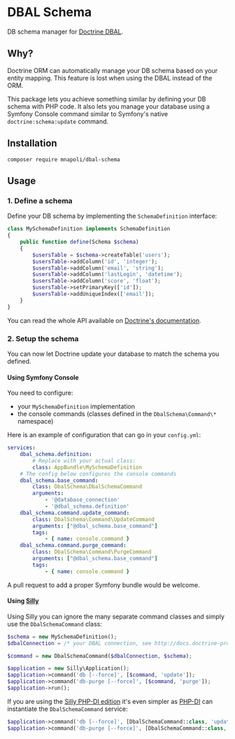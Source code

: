 # DBAL Schema

DB schema manager for [Doctrine DBAL](http://www.doctrine-project.org/projects/dbal.html).

## Why?

Doctrine ORM can automatically manage your DB schema based on your entity mapping. This feature is lost when using the DBAL instead of the ORM.

This package lets you achieve something similar by defining your DB schema with PHP code. It also lets you manage your database using a Symfony Console command similar to Symfony's native `doctrine:schema:update` command.

## Installation

```
composer require mnapoli/dbal-schema
```

## Usage

### 1. Define a schema

Define your DB schema by implementing the `SchemaDefinition` interface:

```php
class MySchemaDefinition implements SchemaDefinition
{
    public function define(Schema $schema)
    {
        $usersTable = $schema->createTable('users');
        $usersTable->addColumn('id', 'integer');
        $usersTable->addColumn('email', 'string');
        $usersTable->addColumn('lastLogin', 'datetime');
        $usersTable->addColumn('score', 'float');
        $usersTable->setPrimaryKey(['id']);
        $usersTable->addUniqueIndex(['email']);
    }
}
```

You can read the whole API available on [Doctrine's documentation](http://docs.doctrine-project.org/projects/doctrine-dbal/en/latest/reference/schema-representation.html).

### 2. Setup the schema

You can now let Doctrine update your database to match the schema you defined.

#### Using Symfony Console

You need to configure:

- your `MySchemaDefinition` implementation
- the console commands (classes defined in the `DbalSchema\Command\*` namespace)

Here is an example of configuration that can go in your `config.yml`:

```yaml
services:
    dbal_schema.definition:
        # Replace with your actual class:
        class: AppBundle\MySchemaDefinition
    # The config below configures the console commands
    dbal_schema.base_command:
        class: DbalSchema\DbalSchemaCommand
        arguments:
            - '@database_connection'
            - '@dbal_schema.definition'
    dbal_schema.command.update_command:
        class: DbalSchema\Command\UpdateCommand
        arguments: ["@dbal_schema.base_command"]
        tags:
            - { name: console.command }
    dbal_schema.command.purge_command:
        class: DbalSchema\Command\PurgeCommand
        arguments: ["@dbal_schema.base_command"]
        tags:
            - { name: console.command }
```

A pull request to add a proper Symfony bundle would be welcome.

#### Using [Silly](https://github.com/mnapoli/silly)

Using Silly you can ignore the many separate command classes and simply use the `DbalSchemaCommand` class:

```php
$schema = new MySchemaDefinition();
$dbalConnection = /* your DBAL connection, see http://docs.doctrine-project.org/projects/doctrine-dbal/en/latest/reference/configuration.html */

$command = new DbalSchemaCommand($dbalConnection, $schema);

$application = new Silly\Application();
$application->command('db [--force]', [$command, 'update']);
$application->command('db-purge [--force]', [$command, 'purge']);
$application->run();
```

If you are using the [Silly PHP-DI edition](https://github.com/mnapoli/silly/blob/master/docs/php-di.md) it's even simpler as [PHP-DI](http://php-di.org/) can instantiate the `DbalSchemaCommand` service:

```php
$application->command('db [--force]', [DbalSchemaCommand::class, 'update']);
$application->command('db-purge [--force]', [DbalSchemaCommand::class, 'purge']);
```
